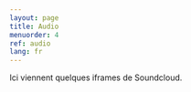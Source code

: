 ```yaml
---
layout: page
title: Audio
menuorder: 4
ref: audio
lang: fr
---
```

Ici viennent quelques iframes de Soundcloud.
